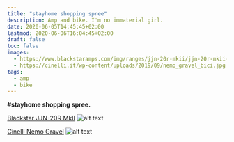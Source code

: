 ```yaml
---
title: "stayhome shopping spree"
description: Amp and bike. I'm no immaterial girl.
date: 2020-06-05T14:45:45+02:00
lastmod: 2020-06-06T16:04:45+02:00
draft: false
toc: false
images:
  - https://www.blackstaramps.com/img/ranges/jjn-20r-mkii/jjn-20r-mkii-combo.jpg
  - https://cinelli.it/wp-content/uploads/2019/09/nemo_gravel_bici.jpg
tags:
  - amp
  - bike
---
```


__#stayhome shopping spree.__

[Blackstar JJN-20R MkII](https://www.blackstaramps.com/uk/ranges/jjn-20r-mkii)
![alt text](https://www.blackstaramps.com/img/ranges/jjn-20r-mkii/jjn-20r-mkii-combo.jpg "Blackstar JJN 20r Mk II")

[Cinelli Nemo Gravel](https://cinelli.it/en/prodotti/nemo-gravel-en/)
![alt text](https://cinelli.it/wp-content/uploads/2019/09/nemo_gravel_bici.jpg "Cinelli Nemo Gravel")
